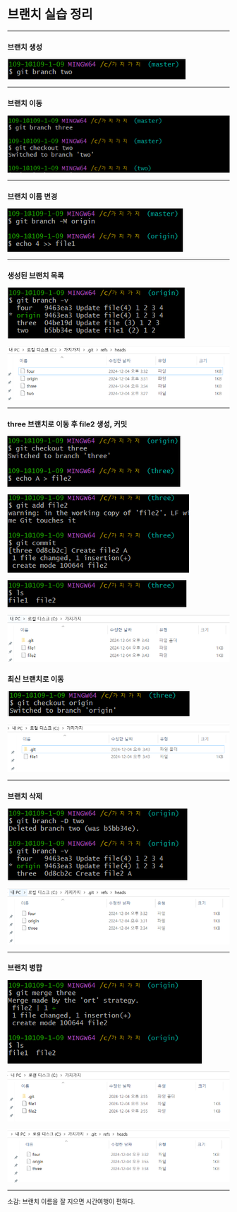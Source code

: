 # 브랜치 실습 정리

<hr/>

### 브랜치 생성

<img src = "./img/15_1.PNG"><img/>

<hr/>

### 브랜치 이동

<img src = "./img/15_2.PNG"><img/>

<hr/>

### 브랜치 이름 변경

<img src = "./img/15_3.PNG"><img/>

<hr/>

### 생성된 브랜치 목록

<img src = "./img/15_4.PNG"><img/>

<img src = "./img/15_5.PNG"><img/>

<hr/>

### three 브랜치로 이동 후 file2 생성, 커밋

<img src = "./img/15_6.PNG"><img/>

<img src = "./img/15_7.PNG"><img/>

<img src = "./img/15_8.PNG"><img/>

<img src = "./img/15_9.PNG"><img/>


### 최신 브랜치로 이동

<img src = "./img/15_10.PNG"><img/>

<img src = "./img/15_11.PNG"><img/>

<hr/>

### 브랜치 삭제

<img src = "./img/15_12.PNG"><img/>

<img src = "./img/15_13.PNG"><img/>

<hr/>

### 브랜치 병합

<img src = "./img/15_14.PNG"><img/>

<img src = "./img/15_15.PNG"><img/>

<img src = "./img/15_16.PNG"><img/>

<hr/>

소감: 브랜치 이름을 잘 지으면 시간여행이 편하다.
